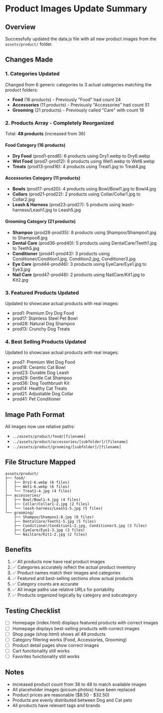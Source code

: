# Product Images Update Summary

## Overview
Successfully updated the data.js file with all new product images from the `assets/product/` folder.

## Changes Made

### 1. Categories Updated
Changed from 6 generic categories to 3 actual categories matching the product folders:
- **Food** (16 products) - Previously "Food" had count 24
- **Accessories** (11 products) - Previously "Accessories" had count 51
- **Grooming** (21 products) - Previously called "Care" with count 19

### 2. Products Array - Completely Reorganized
Total: **48 products** (increased from 36)

#### Food Category (16 products)
- **Dry Food** (prod1-prod6): 6 products using Dry1.webp to Dry6.webp
- **Wet Food** (prod7-prod12): 6 products using Wet1.webp to Wet6.webp
- **Treats** (prod13-prod16): 4 products using Treat1.jpg to Treat4.jpg

#### Accessories Category (11 products)
- **Bowls** (prod17-prod20): 4 products using Bowl/Bowl1.jpg to Bowl4.jpg
- **Collars** (prod21-prod22): 2 products using Collar/Collar1.jpg to Collar2.jpg
- **Leash & Harness** (prod23-prod27): 5 products using leash-harness/Leash1.jpg to Leash5.jpg

#### Grooming Category (21 products)
- **Shampoo** (prod28-prod35): 8 products using Shampoo/Shampoo1.jpg to Shampoo8.jpg
- **Dental Care** (prod36-prod40): 5 products using DentalCare/Teeth1.jpg to Teeth5.jpg
- **Conditioner** (prod41-prod43): 3 products using Conditioner/Condition1.jpg, Condition2.jpg, Conditioner3.jpg
- **Eye Care** (prod44-prod46): 3 products using EyeCare/Eye1.jpg to Eye3.jpg
- **Nail Care** (prod47-prod48): 2 products using NailCare/Kit1.jpg to Kit2.jpg

### 3. Featured Products Updated
Updated to showcase actual products with real images:
- prod1: Premium Dry Dog Food
- prod17: Stainless Steel Pet Bowl
- prod28: Natural Dog Shampoo
- prod13: Crunchy Dog Treats

### 4. Best Selling Products Updated
Updated to showcase actual products with real images:
- prod7: Premium Wet Dog Food
- prod18: Ceramic Cat Bowl
- prod23: Durable Dog Leash
- prod29: Gentle Cat Shampoo
- prod36: Dog Toothbrush Kit
- prod14: Healthy Cat Treats
- prod21: Adjustable Dog Collar
- prod41: Pet Conditioner

## Image Path Format
All images now use relative paths:
- `../assets/product/food/[filename]`
- `../assets/product/accessories/[subfolder]/[filename]`
- `../assets/product/grooming/[subfolder]/[filename]`

## File Structure Mapped
```
assets/product/
├── food/
│   ├── Dry1-6.webp (6 files)
│   ├── Wet1-6.webp (6 files)
│   └── Treat1-4.jpg (4 files)
├── accessories/
│   ├── Bowl/Bowl1-4.jpg (4 files)
│   ├── Collar/Collar1-2.jpg (2 files)
│   └── leash-harness/Leash1-5.jpg (5 files)
└── grooming/
    ├── Shampoo/Shampoo1-8.jpg (8 files)
    ├── DentalCare/Teeth1-5.jpg (5 files)
    ├── Conditioner/Condition1-2.jpg, Conditioner3.jpg (3 files)
    ├── EyeCare/Eye1-3.jpg (3 files)
    └── NailCare/Kit1-2.jpg (2 files)
```

## Benefits
1. ✅ All products now have real product images
2. ✅ Categories accurately reflect the actual product inventory
3. ✅ Product names match their images and categories
4. ✅ Featured and best-selling sections show actual products
5. ✅ Category counts are accurate
6. ✅ All image paths use relative URLs for portability
7. ✅ Products organized logically by category and subcategory

## Testing Checklist
- [ ] Homepage (index.html) displays featured products with correct images
- [ ] Homepage displays best-selling products with correct images
- [ ] Shop page (shop.html) shows all 48 products
- [ ] Category filtering works (Food, Accessories, Grooming)
- [ ] Product detail pages show correct images
- [ ] Cart functionality still works
- [ ] Favorites functionality still works

## Notes
- Increased product count from 36 to 48 to match available images
- All placeholder images (picsum.photos) have been replaced
- Product prices are reasonable ($8.50 - $32.50)
- Products are evenly distributed between Dog and Cat pets
- All products have relevant tags and brands
